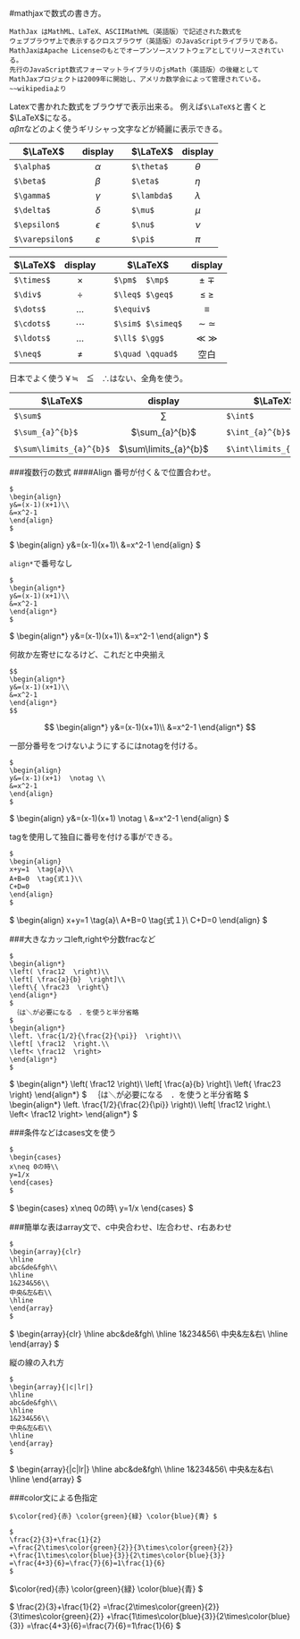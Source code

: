 #mathjaxで数式の書き方。
```
MathJax はMathML、LaTeX、ASCIIMathML（英語版）で記述された数式を
ウェブブラウザ上で表示するクロスブラウザ（英語版）のJavaScriptライブラリである。
MathJaxはApache Licenseのもとでオープンソースソフトウェアとしてリリースされている。
先行のJavaScript数式フォーマットライブラリのjsMath（英語版）の後継として
MathJaxプロジェクトは2009年に開始し、アメリカ数学会によって管理されている。
~~wikipediaより
```
Latexで書かれた数式をブラウザで表示出来る。
例えば`$\LaTeX$`と書くと$\LaTeX$になる。  
$\alpha\beta\pi$などのよく使うギリシャっ文字などが綺麗に表示できる。

|     $\LaTeX$    |    display    |   |   $\LaTeX$  |  display  |
|-----------------|:-------------:|---|-------------|:---------:|
| `$\alpha$`      | $\alpha$      |   | `$\theta$`  | $\theta$  |
| `$\beta$`       | $\beta$       |   | `$\eta$`    | $\eta$    |
| `$\gamma$`      | $\gamma$      |   | `$\lambda$` | $\lambda$ |
| `$\delta$`      | $\delta$      |   | `$\mu$`     | $\mu$     |
| `$\epsilon$`    | $\epsilon$    |   | `$\nu$`     | $\nu$     |
| `$\varepsilon$` | $\varepsilon$ |   | `$\pi$`     | $\pi$     |

|  $\LaTeX$  | display  |   |      $\LaTeX$     |     display     |
|------------|:--------:|---|-------------------|:---------------:|
| `$\times$` | $\times$ |   | `$\pm$  $\mp$`    | $\pm$  $\mp$    |
| `$\div$`   | $\div$   |   | `$\leq$ $\geq$`   | $\leq$ $\geq$   |
| `$\dots$`  | $\dots$  |   | `$\equiv$`        | $\equiv$        |
| `$\cdots$` | $\cdots$ |   | `$\sim$ $\simeq$` | $\sim$ $\simeq$ |
| `$\ldots$` | $\ldots$ |   | `$\ll$ $\gg$`     | $\ll$ $\gg$     |
| `$\neq$`   | $\neq$   |   | `$\quad \qquad$`  | 空白            |

日本でよく使う￥≒　≦　∴はない、全角を使う。

| $\LaTeX$                  | display                 |     | $\LaTeX$                  | display                 |
| ------------------------- | :---------------------: | --- | ------------------------- | :---------------------: |
| `$\sum$`                  | $\sum$                  |     | `$\int$`                  | $\int$                  |
| `$\sum_{a}^{b}$`          | $\sum_{a}^{b}$          |     | `$\int_{a}^{b}$`          | $\int_{a}^{b}$          |
| `$\sum\limits_{a}^{b}$`   | $\sum\limits_{a}^{b}$   |     | `$\int\limits_{a}^{b}$`   | $\int\limits_{a}^{b}$   |


###複数行の数式
####Align
番号が付く＆で位置合わせ。
```
$
\begin{align}
y&=(x-1)(x+1)\\
&=x^2-1
\end{align}
$

```
$
\begin{align}
y&=(x-1)(x+1)\\
&=x^2-1
\end{align}
$

`align*`で番号なし
```
$
\begin{align*}
y&=(x-1)(x+1)\\
&=x^2-1
\end{align*}
$

```

$
\begin{align*}
y&=(x-1)(x+1)\\
&=x^2-1
\end{align*}
$

何故か左寄せになるけど、これだと中央揃え
```
$$
\begin{align*}
y&=(x-1)(x+1)\\
&=x^2-1
\end{align*}
$$
```
$$
\begin{align*}
y&=(x-1)(x+1)\\
&=x^2-1
\end{align*}
$$

一部分番号をつけないようにするにはnotagを付ける。
```
$
\begin{align}
y&=(x-1)(x+1)  \notag \\
&=x^2-1
\end{align}
$

```
$
\begin{align}
y&=(x-1)(x+1)  \notag \\
&=x^2-1
\end{align}
$

tagを使用して独自に番号を付ける事ができる。
```
$
\begin{align}
x+y=1  \tag{a}\\
A+B=0  \tag{式１}\\
C+D=0
\end{align}
$

```
$
\begin{align}
x+y=1  \tag{a}\\
A+B=0  \tag{式１}\\
C+D=0
\end{align}
$


###大きなカッコleft,rightや分数fracなど
```
$
\begin{align*}
\left( \frac12  \right)\\
\left[ \frac{a}{b}  \right]\\
\left\{ \frac23  \right\}
\end{align*}
$
　｛は＼が必要になる　．を使うと半分省略
$
\begin{align*}
\left. \frac{1/2}{\frac{2}{\pi}}  \right)\\
\left[ \frac12  \right.\\
\left< \frac12  \right>
\end{align*}
$
```
$
\begin{align*}
\left( \frac12  \right)\\
\left[ \frac{a}{b}  \right]\\
\left\{ \frac23  \right\}
\end{align*}
$
　｛は＼が必要になる　．を使うと半分省略
$
\begin{align*}
\left. \frac{1/2}{\frac{2}{\pi}}  \right)\\
\left[ \frac12  \right.\\
\left< \frac12  \right>
\end{align*}
$

###条件などはcases文を使う


```
$
\begin{cases}
x\neq 0の時\\
y=1/x
\end{cases}
$
```

$
\begin{cases}
x\neq 0の時\\
y=1/x
\end{cases}
$

###簡単な表はarray文で、c中央合わせ、l左合わせ、r右あわせ
```
$
\begin{array}{clr}
\hline
abc&de&fgh\\
\hline
1&234&56\\
中央&左&右\\
\hline
\end{array}
$
```
$
\begin{array}{clr}
\hline
abc&de&fgh\\
\hline
1&234&56\\
中央&左&右\\
\hline
\end{array}
$

縦の線の入れ方
```
$
\begin{array}{|c|lr|}
\hline
abc&de&fgh\\
\hline
1&234&56\\
中央&左&右\\
\hline
\end{array}
$
```
$
\begin{array}{|c|lr|}
\hline
abc&de&fgh\\
\hline
1&234&56\\
中央&左&右\\
\hline
\end{array}
$

###color文による色指定
```
$\color{red}{赤} \color{green}{緑} \color{blue}{青} $

$
\frac{2}{3}+\frac{1}{2}
=\frac{2\times\color{green}{2}}{3\times\color{green}{2}}
+\frac{1\times\color{blue}{3}}{2\times\color{blue}{3}}
=\frac{4+3}{6}=\frac{7}{6}=1\frac{1}{6}
$
```
$\color{red}{赤} \color{green}{緑} \color{blue}{青} $

$
\frac{2}{3}+\frac{1}{2}
=\frac{2\times\color{green}{2}}{3\times\color{green}{2}}
+\frac{1\times\color{blue}{3}}{2\times\color{blue}{3}}
=\frac{4+3}{6}=\frac{7}{6}=1\frac{1}{6}
$
